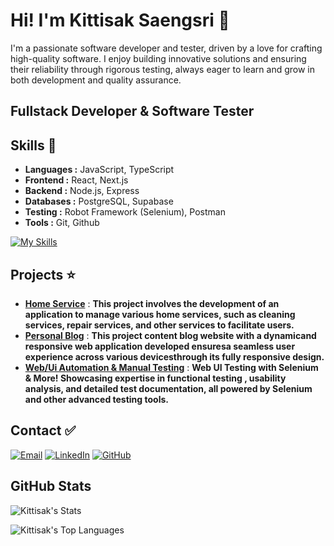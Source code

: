 # Hi! I'm Kittisak Saengsri 💪

I'm a passionate software developer and tester, driven by a love for crafting high-quality software. I enjoy building innovative solutions and ensuring their reliability through rigorous testing, always eager to learn and grow in both development and quality assurance.

## Fullstack Developer & Software Tester

## Skills 🚀

- **Languages :** JavaScript, TypeScript
- **Frontend :** React, Next.js
- **Backend :** Node.js, Express
- **Databases :** PostgreSQL, Supabase
- **Testing :** Robot Framework (Selenium), Postman
- **Tools :** Git, Github

[![My Skills](https://skillicons.dev/icons?i=javascript,ts,nextjs,react,html,css,tailwind,supabase,postgres,mongodb,selenium,postman,github)](https://skillicons.dev)

## Projects ⭐

- **[Home Service](https://home-service-finalproject.vercel.app/)** : **This project involves the development of an application to manage various home services, such as cleaning services, repair services, and other services to facilitate users.**
- **[Personal Blog](https://my-react-blogger.vercel.app/)** : **This project content blog website with a dynamicand responsive web application developed ensuresa seamless user experience across various devicesthrough its fully responsive design.**
- **[Web/Ui Automation & Manual Testing](https://kittisaksa.my.canva.site/)** : **Web UI Testing with Selenium & More! Showcasing expertise in functional testing , usability analysis, and detailed test documentation, all powered by Selenium and other advanced testing tools.**

## Contact ✅

<a href="kittisaksa7@hotmail.com"><img src="https://img.shields.io/badge/Email-0078D4?style=for-the-badge&logo=microsoft-outlook&logoColor=white" alt="Email"></a>
<a href="https://www.linkedin.com/in/kittisak-saengsri/"><img src="https://img.shields.io/badge/LinkedIn-0A66C2?style=for-the-badge&logo=linkedin&logoColor=white" alt="LinkedIn"></a>
<a href="https://github.com/thekit789"><img src="https://img.shields.io/badge/GitHub-100000?style=for-the-badge&logo=github&logoColor=white" alt="GitHub"></a>

## GitHub Stats

![Kittisak's Stats](https://github-readme-stats.vercel.app/api?username=thekit789&theme=tokyonight&show_icons=true&hide_border=false&count_private=true)

![Kittisak's Top Languages](https://github-readme-stats.vercel.app/api/top-langs/?username=thekit789&theme=tokyonight&show_icons=true&hide_border=false&layout=compact)
